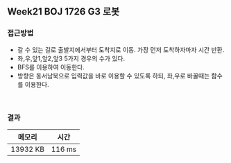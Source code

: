 ## Week21 BOJ 1726 G3 로봇

### 접근방법

- 갈 수 있는 길로 출발지에서부터 도착지로 이동. 가장 먼저 도착하자마자 시간 반환.
- 좌,우,앞1,앞2,앞3 5가지 경우의 수가 있다.
- BFS를 이용하여 이동한다.
- 방향은 동서남북으로 입력값을 바로 이용할 수 있도록 하되, 좌,우로 바꿀때는 함수를 이용한다.

<br>

### 결과

|메모리|시간|
|:---:|:---:|
|13932 KB|116 ms|

